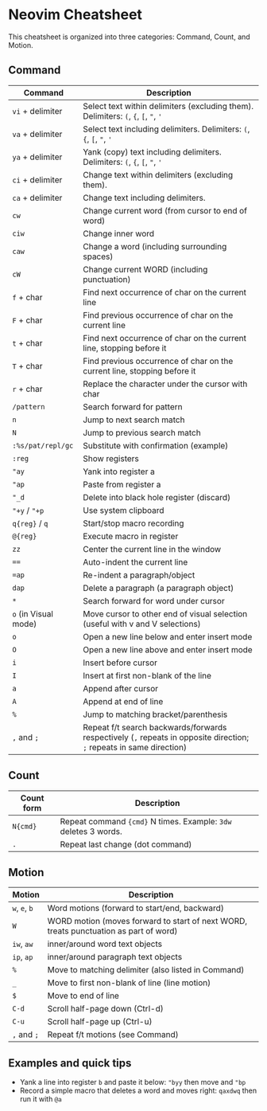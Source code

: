 # Neovim Cheatsheet

This cheatsheet is organized into three categories: Command, Count, and Motion.

## Command

| Command | Description |
|---------|-------------|
| `vi` + delimiter | Select text within delimiters (excluding them). Delimiters: `(`, `{`, `[`, `"`, `'` |
| `va` + delimiter | Select text including delimiters. Delimiters: `(`, `{`, `[`, `"`, `'` |
| `ya` + delimiter | Yank (copy) text including delimiters. Delimiters: `(`, `{`, `[`, `"`, `'` |
| `ci` + delimiter | Change text within delimiters (excluding them). |
| `ca` + delimiter | Change text including delimiters. |
| `cw` | Change current word (from cursor to end of word) |
| `ciw` | Change inner word |
| `caw` | Change a word (including surrounding spaces) |
| `cW` | Change current WORD (including punctuation) |
| `f` + char | Find next occurrence of char on the current line |
| `F` + char | Find previous occurrence of char on the current line |
| `t` + char | Find next occurrence of char on the current line, stopping before it |
| `T` + char | Find previous occurrence of char on the current line, stopping before it |
| `r` + char | Replace the character under the cursor with char |
| `/pattern` | Search forward for pattern |
| `n` | Jump to next search match |
| `N` | Jump to previous search match |
| `:%s/pat/repl/gc` | Substitute with confirmation (example) |
| `:reg` | Show registers |
| `"ay` | Yank into register a |
| `"ap` | Paste from register a |
| `"_d` | Delete into black hole register (discard) |
| `"+y` / `"+p` | Use system clipboard |
| `q{reg}` / `q` | Start/stop macro recording |
| `@{reg}` | Execute macro in register |
| `zz` | Center the current line in the window |
| `==` | Auto-indent the current line |
| `=ap` | Re-indent a paragraph/object |
| `dap` | Delete a paragraph (a paragraph object) |
| `*` | Search forward for word under cursor |
| `o` (in Visual mode) | Move cursor to other end of visual selection (useful with v and V selections) |
| `o` | Open a new line below and enter insert mode |
| `O` | Open a new line above and enter insert mode |
| `i` | Insert before cursor |
| `I` | Insert at first non-blank of the line |
| `a` | Append after cursor |
| `A` | Append at end of line |
| `%` | Jump to matching bracket/parenthesis |
| `,` and `;` | Repeat f/t search backwards/forwards respectively (`,` repeats in opposite direction; `;` repeats in same direction) |

## Count

| Count form | Description |
|------------|-------------|
| `N{cmd}` | Repeat command `{cmd}` N times. Example: `3dw` deletes 3 words. |
| `.` | Repeat last change (dot command) |

## Motion

| Motion | Description |
|--------|-------------|
| `w`, `e`, `b` | Word motions (forward to start/end, backward) |
| `W` | WORD motion (moves forward to start of next WORD, treats punctuation as part of word) |
| `iw`, `aw` | inner/around word text objects |
| `ip`, `ap` | inner/around paragraph text objects |
| `%` | Move to matching delimiter (also listed in Command) |
| `_` | Move to first non-blank of line (line motion) |
| `$` | Move to end of line |
| `C-d` | Scroll half-page down (Ctrl-d) |
| `C-u` | Scroll half-page up (Ctrl-u) |
| `,` and `;` | Repeat f/t motions (see Command) |

## Examples and quick tips

- Yank a line into register `b` and paste it below: `"byy` then move and `"bp`
- Record a simple macro that deletes a word and moves right: `qaxdwq` then run it with `@a`

